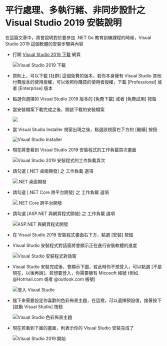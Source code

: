 # 平行處理、多執行緒、非同步設計之 Visual Studio 2019 安裝說明

在這篇文章中，將會說明對於要參加 .NET Go 教育訓練課程的時候，Visual Studio 2019 這個軟體的安裝步驟與內容

* 打開 [Visual Studio 2019 下載](https://visualstudio.microsoft.com/zh-hant/downloads/) 網頁

  ![Visual Studio 2019 下載](../Images/Csharp999.png)

* 原則上，可以下載 [社群] 這個免費的版本，若你本身擁有 Visual Studio 其他付費版本的使用授權，可以依照你購買的使用者授權，下載 [Professional] 或者 [Enterprise] 版本

* 點選你選擇的 Visual Studio 2019 版本的 [免費下載] 或者 [免費試用] 按鈕
* 當安裝檔案下載完成之後，開啟下載的安裝檔案

  ![](../Images/Csharp998.png)

* 當 Visual Studio Installer 視窗出現之後，點選該視窗右下方的 [繼續] 按鈕

  ![Visual Studio Installer](../Images/Csharp997.png)

* 現在將會看到 Visual Studio 2019 安裝程式的工作負載頁次畫面

  ![ Visual Studio 2019 安裝程式的工作負載頁次](../Images/Csharp996.png)

* 請勾選 [.NET 桌面開發] 之 工作負載 選項

  ![.NET 桌面開發](../Images/Csharp995.png)
 
* 請勾選 [.NET Core 跨平台開發] 之 工作負載 選項

  ![.NET Core 跨平台開發](../Images/Csharp993.png)
   
* 請勾選 [ASP.NET 與網頁程式開發] 之 工作負載 選項

  ![ASP.NET 與網頁程式開發](../Images/Csharp992.png)

* 在 Visual Studio 2019 安裝程式畫面右下方，點選 [安裝] 按鈕
   
* Visual Studio 安裝程式對話窗將會顯示正在進行安裝軟體的進度

  ![Visual Studio 安裝程式對話窗](../Images/Csharp983.png)
   
* Visual Studio 安裝完成後，會顯示下圖，若此時你不想登入，可以點選 [不是現在，以後再說]，若想要登入，你需要擁有 Micosoft 帳號 (例如 @Hotmail.com 或者  @outlook.com 帳號)

  ![登入 Visual Studio](../Images/Csharp982.png)
   
* 接下來需要設定你喜歡的色彩佈景主題，在這裡，可以選擇預設值，接著按下 [啟動 Visual Studio] 按鈕

  ![Visual Studio 色彩佈景主題](../Images/Csharp981.png)
   
* 現在若看到下面的畫面，則表示你的 Visual Studio 安裝完成了

  ![Visual Studio 2019 開始](../Images/Csharp980.png)










